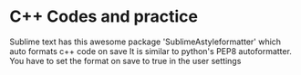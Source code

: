 # C++ Codes and practice
Sublime text has this awesome package 'SublimeAstyleformatter' which auto formats c++ code on save
It is similar to python's PEP8 autoformatter.
You have to set the format on save to true in the user settings
